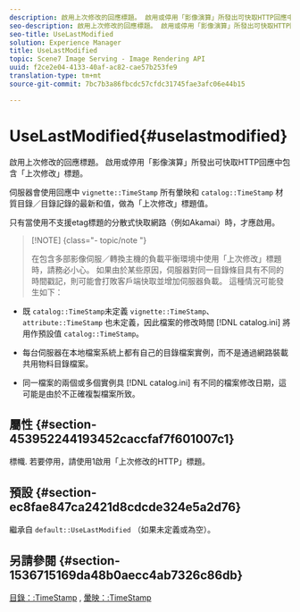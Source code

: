 ```yaml
---
description: 啟用上次修改的回應標題。 啟用或停用「影像演算」所發出可快取HTTP回應中包含「上次修改」標題。
seo-description: 啟用上次修改的回應標題。 啟用或停用「影像演算」所發出可快取HTTP回應中包含「上次修改」標題。
seo-title: UseLastModified
solution: Experience Manager
title: UseLastModified
topic: Scene7 Image Serving - Image Rendering API
uuid: f2ce2e04-4133-40af-ac82-cae57b253fe9
translation-type: tm+mt
source-git-commit: 7bc7b3a86fbcdc57cfdc31745fae3afc06e44b15

---
```



# UseLastModified{#uselastmodified}

啟用上次修改的回應標題。 啟用或停用「影像演算」所發出可快取HTTP回應中包含「上次修改」標題。

伺服器會使用回應中 `vignette::TimeStamp` 所有暈映和 `catalog::TimeStamp` 材質目錄／目錄記錄的最新和值，做為「上次修改」標題值。

只有當使用不支援etag標題的分散式快取網路（例如Akamai）時，才應啟用。

>[!NOTE] {class=&quot;- topic/note &quot;}
>
>在包含多部影像伺服／轉換主機的負載平衡環境中使用「上次修改」標題時，請務必小心。 如果由於某些原因，伺服器對同一目錄條目具有不同的時間戳記，則可能會打敗客戶端快取並增加伺服器負載。 這種情況可能發生如下：

* 既 `catalog::TimeStamp`未定義 `vignette::TimeStamp`、 `attribute::TimeStamp` 也未定義，因此檔案的修改時間 [!DNL catalog.ini] 將用作預設值 `catalog::TimeStamp`。

* 每台伺服器在本地檔案系統上都有自己的目錄檔案實例，而不是通過網路裝載共用物料目錄檔案。
* 同一檔案的兩個或多個實例具 [!DNL catalog.ini] 有不同的檔案修改日期，這可能是由於不正確複製檔案所致。

## 屬性 {#section-453952244193452caccfaf7f601007c1}

標幟. 若要停用，請使用1啟用「上次修改的HTTP」標題。

## 預設 {#section-ec8fae847ca2421d8cdcde324e5a2d76}

繼承自 `default::UseLastModified` （如果未定義或為空）。

## 另請參閱 {#section-1536715169da48b0aecc4ab7326c86db}

[目錄：:TimeStamp](../../../../../ir-api/material-cat/image-rendering-api-ref/c-ir-material-catalog/c-ir-material-data-reference/r-ir-timestamp-dataref.md#reference-6daf7973dc4f4b4e9e8165756db7c319) , [暈映：:TimeStamp](../../../../../ir-api/material-cat/image-rendering-api-ref/c-ir-material-catalog/c-ir-vignette-map-reference/r-ir-timestamp-vignette.md#reference-d57cdd40a6a645d199dbb1d56cc85bc1)
